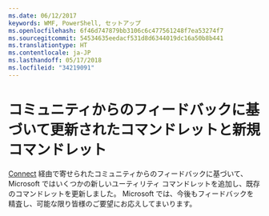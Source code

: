 ```yaml
---
ms.date: 06/12/2017
keywords: WMF, PowerShell, セットアップ
ms.openlocfilehash: 6f46d747879bb3106c6c477561248f7ea53274f7
ms.sourcegitcommit: 54534635eedacf531d8d6344019dc16a50b8b441
ms.translationtype: HT
ms.contentlocale: ja-JP
ms.lasthandoff: 05/17/2018
ms.locfileid: "34219091"
---
```

# <a name="new-and-updated-cmdlets-based-on-community-feedback"></a>コミュニティからのフィードバックに基づいて更新されたコマンドレットと新規コマンドレット
[Connect](https://connect.microsoft.com/powershell) 経由で寄せられたコミュニティからのフィードバックに基づいて、Microsoft ではいくつかの新しいユーティリティ コマンドレットを追加し、既存のコマンドレットを更新しました。 Microsoft では、今後もフィードバックを精査し、可能な限り皆様のご要望にお応えしてまいります。
